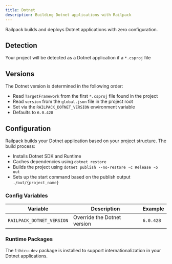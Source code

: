 ```yaml
---
title: Dotnet
description: Building Dotnet applications with Railpack
---
```


Railpack builds and deploys Dotnet applications with zero configuration.

## Detection

Your project will be detected as a Dotnet application if a `*.csproj` file

## Versions

The Dotnet version is determined in the following order:

- Read `TargetFramework` from the first `*.csproj` file found in the project
- Read `version` from the `global.json` file in the project root
- Set via the `RAILPACK_DOTNET_VERSION` environment variable
- Defaults to `6.0.428`

## Configuration

Railpack builds your Dotnet application based on your project structure. The build process:

- Installs Dotnet SDK and Runtime
- Caches dependencies using `dotnet restore`
- Builds the project using `dotnet publish --no-restore -c Release -o out`
- Sets up the start command based on the publish output `./out/{project_name}`

### Config Variables

| Variable                  | Description                 | Example   |
| ------------------------- | --------------------------- | --------- |
| `RAILPACK_DOTNET_VERSION` | Override the Dotnet version | `6.0.428` |

### Runtime Packages

The `libicu-dev` package is installed to support internationalization in your Dotnet applications.

